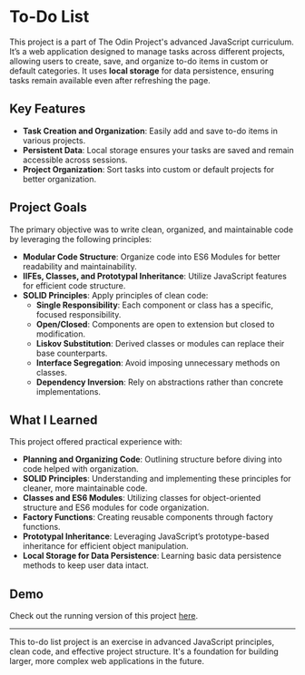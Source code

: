 # To-Do List

This project is a part of The Odin Project's advanced JavaScript curriculum. It’s a web application designed to manage tasks across different projects, allowing users to create, save, and organize to-do items in custom or default categories. It uses **local storage** for data persistence, ensuring tasks remain available even after refreshing the page.

## Key Features
- **Task Creation and Organization**: Easily add and save to-do items in various projects.
- **Persistent Data**: Local storage ensures your tasks are saved and remain accessible across sessions.
- **Project Organization**: Sort tasks into custom or default projects for better organization.

## Project Goals
The primary objective was to write clean, organized, and maintainable code by leveraging the following principles:
- **Modular Code Structure**: Organize code into ES6 Modules for better readability and maintainability.
- **IIFEs, Classes, and Prototypal Inheritance**: Utilize JavaScript features for efficient code structure.
- **SOLID Principles**: Apply principles of clean code:
  - **Single Responsibility**: Each component or class has a specific, focused responsibility.
  - **Open/Closed**: Components are open to extension but closed to modification.
  - **Liskov Substitution**: Derived classes or modules can replace their base counterparts.
  - **Interface Segregation**: Avoid imposing unnecessary methods on classes.
  - **Dependency Inversion**: Rely on abstractions rather than concrete implementations.

## What I Learned
This project offered practical experience with:
- **Planning and Organizing Code**: Outlining structure before diving into code helped with organization.
- **SOLID Principles**: Understanding and implementing these principles for cleaner, more maintainable code.
- **Classes and ES6 Modules**: Utilizing classes for object-oriented structure and ES6 modules for code organization.
- **Factory Functions**: Creating reusable components through factory functions.
- **Prototypal Inheritance**: Leveraging JavaScript’s prototype-based inheritance for efficient object manipulation.
- **Local Storage for Data Persistence**: Learning basic data persistence methods to keep user data intact.

## Demo
Check out the running version of this project [here](https://fabiusgasber.github.io/todo-list/).

---
This to-do list project is an exercise in advanced JavaScript principles, clean code, and effective project structure. It's a foundation for building larger, more complex web applications in the future.